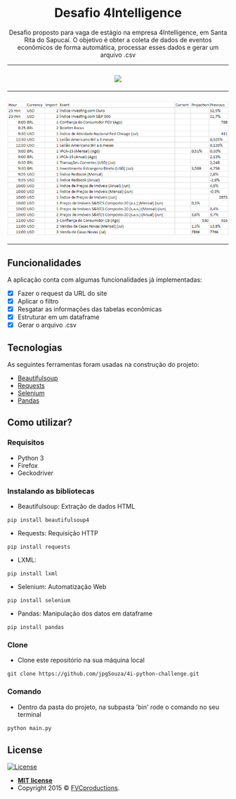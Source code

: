 <h1 align="center">Desafio 4Intelligence</h1>
<p align="center">Desafio proposto para vaga de estágio na empresa 4Intelligence, em Santa Rita do Sapucaí. O objetivo é obter a coleta de dados de eventos econômicos de forma automática, processar esses dados e gerar um arquivo .csv</p>

-----

<h3 align="center"> 
  <img src="https://github.com/jpgSouza/4i-python-challenge/blob/master/testing_gif.gif" >
</h3>

-----

<h3 align="center"> 
  <img src="https://github.com/jpgSouza/4i-python-challenge/blob/master/table.png" >
</h3>

-----

## Funcionalidades
A aplicação conta com algumas funcionalidades já implementadas:
- [X] Fazer o request da URL do site
- [X] Aplicar o filtro
- [X] Resgatar as informações das tabelas econômicas
- [X] Estruturar em um dataframe
- [X] Gerar o arquivo .csv

## Tecnologias
As seguintes ferramentas foram usadas na construção do projeto:
- [Beautifulsoup](https://pypi.org/project/beautifulsoup4/)
- [Requests](https://requests.readthedocs.io/pt_BR/latest/)
- [Selenium](https://www.selenium.dev)
- [Pandas](https://pandas.pydata.org)

## Como utilizar? 

### Requisitos
 - Python 3
 - Firefox
 - Geckodriver

### Instalando as bibliotecas
 - Beautifulsoup: Extração de dados HTML
 ```
pip install beautifulsoup4
```

 - Requests: Requisição HTTP
 ```
pip install requests
```

 - LXML:
 ```
pip install lxml
```

 - Selenium: Automatização Web 
 ```
pip install selenium
```

 - Pandas: Manipulação dos datos em dataframe
 ```
pip install pandas
```

### Clone
- Clone este repositório na sua máquina local
```
git clone https://github.com/jpgSouza/4i-python-challenge.git
```

### Comando
- Dentro da pasta do projeto, na subpasta 'bin' rode o comando no seu terminal
```sh
python main.py
```

## License

[![License](https://img.shields.io/apm/l/vim-mode?color=blue)](http://badges.mit-license.org)

- **[MIT license](http://opensource.org/licenses/mit-license.php)**
- Copyright 2015 © <a href="http://fvcproductions.com" target="_blank">FVCproductions</a>.
